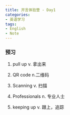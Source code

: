 ```yaml
---
title: 开言体验营 - Day1
categories:
- 英语学习
tags: 
- English
- Note
---
```


### 预习
1. pull up
v. 拿出来

2. QR code
n.二维码

3. Scanning
v. 扫描

4. Professionals
n. 专业人士

5. keeping up
v. 跟上，追踪





